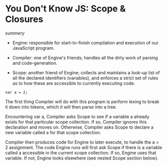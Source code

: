 # You Don't Know JS: Scope & Closures 
*summery*
* Engine: responsible for start-to-finish compilation and execution of our JavaScript program.

* Compiler: one of Engine's friends; handles all the dirty work of parsing and code-generation.

* Scope: another friend of Engine; collects and maintains a look-up list of all the declared identifiers (variables), and enforces a strict set of rules as to how these are accessible to currently executing code.

`var a = 2;`

The first thing Compiler will do with this program is perform lexing to break it down into tokens, which it will then parse into a tree.

Encountering var a, Compiler asks Scope to see if a variable a already exists for that particular scope collection. If so, Compiler ignores this declaration and moves on. Otherwise, Compiler asks Scope to declare a new variable called a for that scope collection.

Compiler then produces code for Engine to later execute, to handle the a = 2 assignment. The code Engine runs will first ask Scope if there is a variable called a accessible in the current scope collection. If so, Engine uses that variable. If not, Engine looks elsewhere (see nested Scope section below).